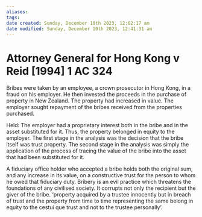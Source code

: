 ```yaml
---
aliases: 
tags: 
date created: Sunday, December 10th 2023, 12:02:17 am
date modified: Sunday, December 10th 2023, 12:41:31 am
---
```


# Attorney General for Hong Kong v Reid [1994] 1 AC 324

Bribes were taken by an employee, a crown prosecutor in Hong Kong, in a fraud on his employer. He then invested the proceeds in the purchase of property in New Zealand. The property had increased in value. The employer sought repayment of the bribes received from the properties purchased.  

Held: The employer had a proprietary interest both in the bribe and in the asset substituted for it. Thus, the property belonged in equity to the employer. The first stage in the analysis was the decision that the bribe itself was trust property. The second stage in the analysis was simply the application of the process of tracing the value of the bribe into the asset that had been substituted for it.

A fiduciary office holder who accepted a bribe holds both the original sum, and any increase in its value, on a constructive trust for the person to whom he owed that fiduciary duty. Bribery is an evil practice which threatens the foundations of any civilised society. It corrupts not only the recipient but the giver of the bribe. ‘property acquired by a trustee innocently but in breach of trust and the property from time to time representing the same belong in equity to the cestui que trust and not to the trustee personally’.
